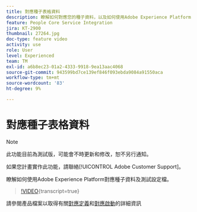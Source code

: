 ```yaml
---
title: 對應種子表格資料
description: 瞭解如何對應您的種子資料，以及如何使用Adobe Experience Platform (AEP)測試設定檔
feature: People Core Service Integration
jira: KT-2900
thumbnail: 27264.jpg
doc-type: feature video
activity: use
role: User
level: Experienced
team: TM
exl-id: a6b8ec23-01a2-4333-9918-9ea13aac4068
source-git-commit: 943599bd7ce139ef846f093ebda9084a91550aca
workflow-type: tm+mt
source-wordcount: '83'
ht-degree: 9%

---
```


# 對應種子表格資料

>[!NOTE]
>
>此功能目前為測試版，可能會不時更新和修改，恕不另行通知。
>
>如果您計畫實作此功能，請聯絡[!UICONTROL Adobe Customer Support]。

瞭解如何使用Adobe Experience Platform對應種子資料及測試設定檔。

>[!VIDEO](https://video.tv.adobe.com/v/27264?learn=on){transcript=true}

請參閱產品檔案以取得有關[對應定義](https://experienceleague.adobe.com/docs/campaign-standard/using/integrating-with-adobe-cloud/adobe-experience-platform/data-connector/aep-mapping-definition.html?lang=zh-Hant)和[對應啟動](https://experienceleague.adobe.com/docs/campaign-standard/using/integrating-with-adobe-cloud/adobe-experience-platform/data-connector/aep-mapping-activation.html?lang=zh-Hant)的詳細資訊
